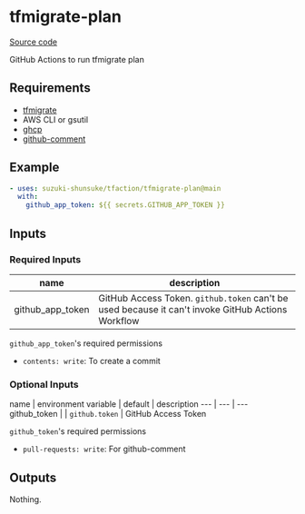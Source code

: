 # tfmigrate-plan

[Source code](https://github.com/suzuki-shunsuke/tfaction/tree/main/tfmigrate-plan)

GitHub Actions to run tfmigrate plan

## Requirements

* [tfmigrate](https://github.com/minamijoyo/tfmigrate)
* AWS CLI or gsutil
* [ghcp](https://github.com/int128/ghcp)
* [github-comment](https://github.com/suzuki-shunsuke/github-comment)

## Example

```yaml
- uses: suzuki-shunsuke/tfaction/tfmigrate-plan@main
  with:
    github_app_token: ${{ secrets.GITHUB_APP_TOKEN }}
```

## Inputs

### Required Inputs

name | description
--- | ---
github_app_token | GitHub Access Token. `github.token` can't be used because it can't invoke GitHub Actions Workflow

`github_app_token`'s required permissions

* `contents: write`: To create a commit

### Optional Inputs

name | environment variable | default | description
--- | --- | ---
github_token | | `github.token` | GitHub Access Token

`github_token`'s required permissions

* `pull-requests: write`: For github-comment

## Outputs

Nothing.
